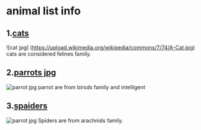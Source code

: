 # animal list info
## 1.[cats](./cats.md)
![cat jpg] (https://upload.wikimedia.org/wikipedia/commons/7/74/A-Cat.jpg)
cats are considered felines family.
## 2.[parrots jpg](./parrots.md)
![parrot jpg](https://upload.wikimedia.org/wikipedia/commons/7/74/A-Parrot.jpg)
parrot are from birsds family and intelligent 
## 3.[spaiders](./spider.md)
![parrot jpg](https://upload.wikimedia.org/wikipedia/commons/thumb/2/26/Araneae3.jpg/800px-Araneae3.jpg)
Spiders are from arachnids family.
